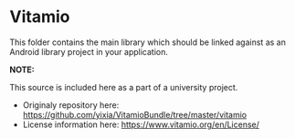 Vitamio
===============

This folder contains the main library which should be linked against as an
Android library project in your application.


**NOTE:**

This source is included here as a part of a university project.
- Originaly repository here: https://github.com/yixia/VitamioBundle/tree/master/vitamio
- License information here: https://www.vitamio.org/en/License/
